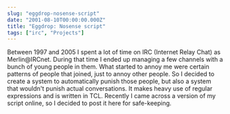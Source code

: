 ```yaml
---
slug: "eggdrop-nosense-script"
date: "2001-08-10T00:00:00.000Z"
title: "Eggdrop: Nosense script"
tags: ["irc", "Projects"]
---
```


Between 1997 and 2005 I spent a lot of time on IRC (Internet Relay Chat) as Merlin@IRCnet. During that time I ended up managing a few channels with a bunch of young people in them. What started to annoy me were certain patterns of people that joined, just to annoy other people. So I decided to create a system to automatically punish those people, but also a system that wouldn't punish actual conversations. It makes heavy use of regular expressions and is written in TCL. Recently I came across a version of my script online, so I decided to post it here for safe-keeping.

